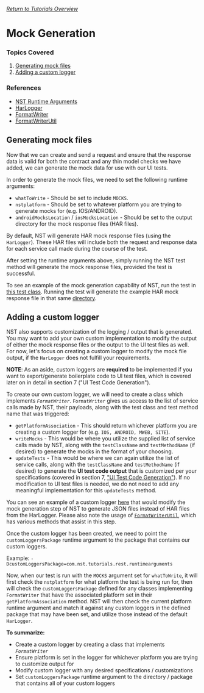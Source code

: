 [_Return to Tutorials Overview_](../README.md)

# Mock Generation

### Topics Covered

1. [Generating mock files](#generating-mock-files)
2. [Adding a custom logger](#adding-a-custom-logger)

### References
- [NST Runtime Arguments](../../NST/README.md#runtime-arguments)
- [HarLogger](../../NST/src/main/java/com/ebay/service/logger/platforms/HarLogger.java)
- [FormatWriter](../../NST/src/main/java/com/ebay/service/logger/FormatWriter.java)
- [FormatWriterUtil](../../NST/src/main/java/com/ebay/service/logger/FormatWriterUtil.java)

## Generating mock files
Now that we can create and send a request and ensure that the response data is valid for both the contract and any thin model checks we have added, we can generate the mock data for use with our UI tests.

In order to generate the mock files, we need to set the following runtime arguments:

- `whatToWrite` - Should be set to include `MOCKS`.
- `nstplatform` - Should be set to whatever platform you are trying to generate mocks for (e.g. IOS/ANDROID).
- `androidMocksLocation` / `iosMocksLocation` - Should be set to the output directory for the mock response files (HAR files).

By default, NST will generate HAR mock response files (using the `HarLogger`). These HAR files will include both the request and response data for each service call made during the course of the test.

After setting the runtime arguments above, simply running the NST test method will generate the mock response files, provided the test is successful.

To see an example of the mock generation capability of NST, run the test in [this test class](src/test/java/com/ebay/nst/tutorials/rest/mockgeneration). Running the test will generate the example HAR mock response file in that same [directory](src/test/java/com/ebay/nst/tutorials/rest/mockgeneration).

## Adding a custom logger

NST also supports customization of the logging / output that is generated. You may want to add your own custom implementation to modify the output of either the mock response files or the output to the UI test files as well. For now, let's focus on creating a custom logger to modify the mock file output, if the `HarLogger` does not fulfill your requirements.

**NOTE**: As an aside, custom loggers are **required** to be implemented if you want to export/generate boilerplate code to UI test files, which is covered later on in detail in section 7 ("UI Test Code Generation").

To create our own custom logger, we will need to create a class which implements *`FormatWriter`*. `FormatWriter` gives us access to the list of service calls made by NST, their payloads, along with the test class and test method name that was triggered:

- `getPlatformAssociation` - This should return whichever platform you are creating a custom logger for (e.g. `IOS, ANDROID, MWEB, SITE`).
- `writeMocks` - This would be where you utilize the supplied list of service calls made by NST, along with the `testClassName` and `testMethodName` (if desired) to generate the mocks in the format of your choosing.
- `updateTests` - This would be where we can again utilize the list of service calls, along with the `testClassName` and `testMethodName` (if desired) to generate the **UI test code output** that is customized per your specifications (covered in section 7, ["UI Test Code Generation"](../UITestCodeGeneration/README.md)). If no modification to UI test files is needed, we do not need to add any meaningful implementation for this `updateTests` method.

You can see an example of a custom logger [here](src/test/java/com/ebay/nst/tutorials/rest/mockgeneration/MockGenerationCustomFormatWriter.java) that would modify the mock generation step of NST to generate JSON files instead of HAR files from the HarLogger. Please also note the usage of [`FormatWriterUtil`](../../NST/src/main/java/com/ebay/service/logger/FormatWriterUtil.java), which has various methods that assist in this step. 

Once the custom logger has been created, we need to point the `customLoggersPackage` runtime argument to the package that contains our custom loggers.

Example: `-DcustomLoggersPackage=com.nst.tutorials.rest.runtimearguments`

Now, when our test is run with the `MOCKS` argument set for `whatToWrite`, it will first check the `nstplatform` for what platform the test is being run for, then will check the `customLoggersPackage` defined for any classes implementing `FormatWriter` that have the associated platform set in their `getPlatformAssociation` method.
NST will then check the current platform runtime argument and match it against any custom loggers in the defined package that may have been set, and utilize those instead of the default `HarLogger`.

**To summarize:**

- Create a custom logger by creating a class that implements *`FormatWriter`*
- Ensure platform is set in the logger for whichever platform you are trying to customize output for
- Modify custom logger with any desired specifications / customizations
- Set `customLoggersPackage` runtime argument to the directory / package that contains all of your custom loggers